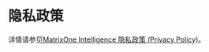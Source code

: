 # 隐私政策

详情请参见[MatrixOne Intelligence 隐私政策 (Privacy Policy)](http://www.m1intelligence.cn/moc/privacy-policy)。
